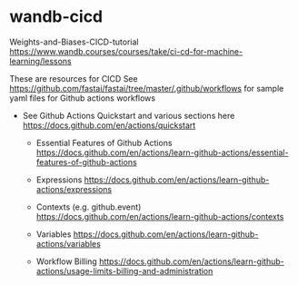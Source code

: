 # wandb-cicd
Weights-and-Biases-CICD-tutorial
https://www.wandb.courses/courses/take/ci-cd-for-machine-learning/lessons

These are resources for CICD
See https://github.com/fastai/fastai/tree/master/.github/workflows
for sample yaml files for Github actions workflows

- See Github Actions Quickstart and various sections here
https://docs.github.com/en/actions/quickstart

  - Essential Features of Github Actions
https://docs.github.com/en/actions/learn-github-actions/essential-features-of-github-actions

  - Expressions
https://docs.github.com/en/actions/learn-github-actions/expressions

  - Contexts (e.g. github.event)
https://docs.github.com/en/actions/learn-github-actions/contexts

  - Variables
https://docs.github.com/en/actions/learn-github-actions/variables

  - Workflow Billing
https://docs.github.com/en/actions/learn-github-actions/usage-limits-billing-and-administration

